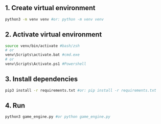 ## 1. Create virtual environment

```bash
python3 -m venv venv #or: python -m venv venv
```

## 2. Activate virtual environment

```bash
source venv/bin/activate #bash/zsh
# or
venv\Scripts\activate.bat #cmd.exe
# or
venv\Scripts\Activate.ps1 #Powershell
```

## 3. Install dependencies

```bash
pip3 install -r requirements.txt #or: pip install -r requirements.txt
```

## 4. Run
```bash
python3 game_engine.py #or python game_engine.py
```
